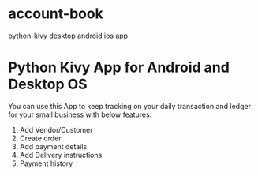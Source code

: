 # account-book
python-kivy desktop android ios app
# Python Kivy App for Android and Desktop OS

You can use this App to keep tracking on your daily transaction and ledger for your small business with below features:

1. Add Vendor/Customer
2. Create order
3. Add payment details
4. Add Delivery instructions
5. Payment history
